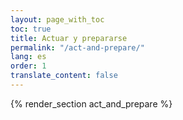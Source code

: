 ```yaml
---
layout: page_with_toc
toc: true
title: Actuar y prepararse
permalink: "/act-and-prepare/"
lang: es
order: 1
translate_content: false
---
```






{% render_section act_and_prepare %}
